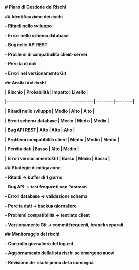 **# Piano di Gestione dei Rischi**



**## Identificazione dei rischi**

**- Ritardi nello sviluppo**

**- Errori nello schema database**

**- Bug nelle API REST**

**- Problemi di compatibilità client-server**

**- Perdita di dati**

**- Errori nel versionamento Git**



**## Analisi dei rischi**

**| Rischio                      | Probabilità | Impatto | Livello |**

**|-------------------------------|------------|---------|---------|**

**| Ritardi nello sviluppo         | Medio      | Alto    | Alto    |**

**| Errori schema database         | Medio      | Medio   | Medio   |**

**| Bug API REST                   | Alto       | Alto    | Alto    |**

**| Problemi compatibilità client  | Medio      | Medio   | Medio   |**

**| Perdita dati                   | Basso      | Alto    | Medio   |**

**| Errori versionamento Git       | Basso      | Medio   | Basso   |**



**## Strategie di mitigazione**

**- Ritardi → buffer di 1 giorno**

**- Bug API → test frequenti con Postman**

**- Errori database → validazione schema**

**- Perdita dati → backup giornaliero**

**- Problemi compatibilità → test lato client**

**- Versionamento Git → commit frequenti, branch separati**



**## Monitoraggio dei rischi**

**- Controllo giornaliero del log.md**

**- Aggiornamento della lista rischi se emergono nuovi**

**- Revisione dei rischi prima della consegna**



